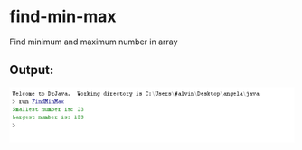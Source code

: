 # find-min-max
Find minimum and maximum number in array

## Output:
![FindMinMax](https://github.com/lvcc-dsa/Students/blob/master/BSIS/Requinto-Angela-Mikaela/find-min-max/findminmax.png)
